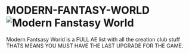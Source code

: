 # MODERN-FANTASY-WORLD![Modern Fanstasy World](https://user-images.githubusercontent.com/112035847/187075556-f96b167a-6967-466a-bfff-e68a104920de.jpg)
Modern Fantsasy World is a FULL AE list with all the creation club stuff THATS MEANS YOU MUST HAVE THE LAST UPGRADE FOR THE GAME.




